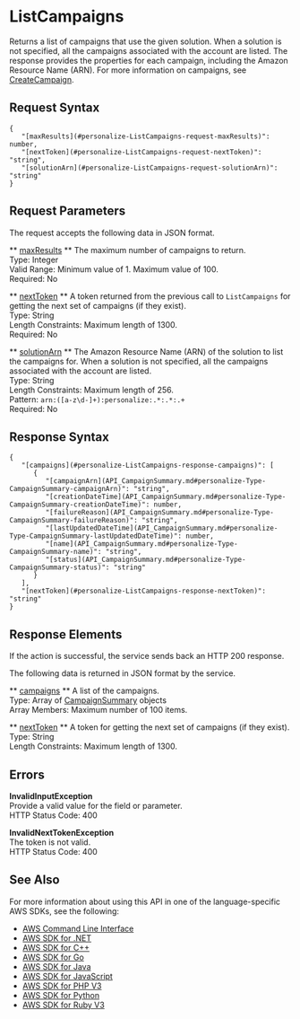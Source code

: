 # ListCampaigns<a name="API_ListCampaigns"></a>

Returns a list of campaigns that use the given solution\. When a solution is not specified, all the campaigns associated with the account are listed\. The response provides the properties for each campaign, including the Amazon Resource Name \(ARN\)\. For more information on campaigns, see [CreateCampaign](API_CreateCampaign.md)\.

## Request Syntax<a name="API_ListCampaigns_RequestSyntax"></a>

```
{
   "[maxResults](#personalize-ListCampaigns-request-maxResults)": number,
   "[nextToken](#personalize-ListCampaigns-request-nextToken)": "string",
   "[solutionArn](#personalize-ListCampaigns-request-solutionArn)": "string"
}
```

## Request Parameters<a name="API_ListCampaigns_RequestParameters"></a>

The request accepts the following data in JSON format\.

 ** [maxResults](#API_ListCampaigns_RequestSyntax) **   <a name="personalize-ListCampaigns-request-maxResults"></a>
The maximum number of campaigns to return\.  
Type: Integer  
Valid Range: Minimum value of 1\. Maximum value of 100\.  
Required: No

 ** [nextToken](#API_ListCampaigns_RequestSyntax) **   <a name="personalize-ListCampaigns-request-nextToken"></a>
A token returned from the previous call to `ListCampaigns` for getting the next set of campaigns \(if they exist\)\.  
Type: String  
Length Constraints: Maximum length of 1300\.  
Required: No

 ** [solutionArn](#API_ListCampaigns_RequestSyntax) **   <a name="personalize-ListCampaigns-request-solutionArn"></a>
The Amazon Resource Name \(ARN\) of the solution to list the campaigns for\. When a solution is not specified, all the campaigns associated with the account are listed\.  
Type: String  
Length Constraints: Maximum length of 256\.  
Pattern: `arn:([a-z\d-]+):personalize:.*:.*:.+`   
Required: No

## Response Syntax<a name="API_ListCampaigns_ResponseSyntax"></a>

```
{
   "[campaigns](#personalize-ListCampaigns-response-campaigns)": [ 
      { 
         "[campaignArn](API_CampaignSummary.md#personalize-Type-CampaignSummary-campaignArn)": "string",
         "[creationDateTime](API_CampaignSummary.md#personalize-Type-CampaignSummary-creationDateTime)": number,
         "[failureReason](API_CampaignSummary.md#personalize-Type-CampaignSummary-failureReason)": "string",
         "[lastUpdatedDateTime](API_CampaignSummary.md#personalize-Type-CampaignSummary-lastUpdatedDateTime)": number,
         "[name](API_CampaignSummary.md#personalize-Type-CampaignSummary-name)": "string",
         "[status](API_CampaignSummary.md#personalize-Type-CampaignSummary-status)": "string"
      }
   ],
   "[nextToken](#personalize-ListCampaigns-response-nextToken)": "string"
}
```

## Response Elements<a name="API_ListCampaigns_ResponseElements"></a>

If the action is successful, the service sends back an HTTP 200 response\.

The following data is returned in JSON format by the service\.

 ** [campaigns](#API_ListCampaigns_ResponseSyntax) **   <a name="personalize-ListCampaigns-response-campaigns"></a>
A list of the campaigns\.  
Type: Array of [CampaignSummary](API_CampaignSummary.md) objects  
Array Members: Maximum number of 100 items\.

 ** [nextToken](#API_ListCampaigns_ResponseSyntax) **   <a name="personalize-ListCampaigns-response-nextToken"></a>
A token for getting the next set of campaigns \(if they exist\)\.  
Type: String  
Length Constraints: Maximum length of 1300\.

## Errors<a name="API_ListCampaigns_Errors"></a>

 **InvalidInputException**   
Provide a valid value for the field or parameter\.  
HTTP Status Code: 400

 **InvalidNextTokenException**   
The token is not valid\.  
HTTP Status Code: 400

## See Also<a name="API_ListCampaigns_SeeAlso"></a>

For more information about using this API in one of the language\-specific AWS SDKs, see the following:
+  [AWS Command Line Interface](https://docs.aws.amazon.com/goto/aws-cli/personalize-2018-05-22/ListCampaigns) 
+  [AWS SDK for \.NET](https://docs.aws.amazon.com/goto/DotNetSDKV3/personalize-2018-05-22/ListCampaigns) 
+  [AWS SDK for C\+\+](https://docs.aws.amazon.com/goto/SdkForCpp/personalize-2018-05-22/ListCampaigns) 
+  [AWS SDK for Go](https://docs.aws.amazon.com/goto/SdkForGoV1/personalize-2018-05-22/ListCampaigns) 
+  [AWS SDK for Java](https://docs.aws.amazon.com/goto/SdkForJava/personalize-2018-05-22/ListCampaigns) 
+  [AWS SDK for JavaScript](https://docs.aws.amazon.com/goto/AWSJavaScriptSDK/personalize-2018-05-22/ListCampaigns) 
+  [AWS SDK for PHP V3](https://docs.aws.amazon.com/goto/SdkForPHPV3/personalize-2018-05-22/ListCampaigns) 
+  [AWS SDK for Python](https://docs.aws.amazon.com/goto/boto3/personalize-2018-05-22/ListCampaigns) 
+  [AWS SDK for Ruby V3](https://docs.aws.amazon.com/goto/SdkForRubyV3/personalize-2018-05-22/ListCampaigns) 